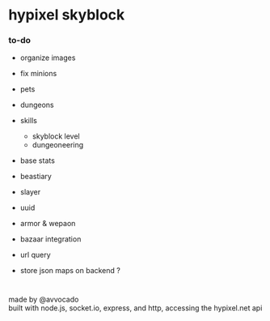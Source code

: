 # hypixel skyblock

### to-do

- organize images
- fix minions
- pets
- dungeons
- skills
  - skyblock level
  - dungeoneering

- base stats
- beastiary
- slayer
- uuid
- armor & wepaon
- bazaar integration
- url query

- store json maps on backend ?
#

made by @avvocado
<br>
built with node.js, socket.io, express, and http, accessing the hypixel.net api
